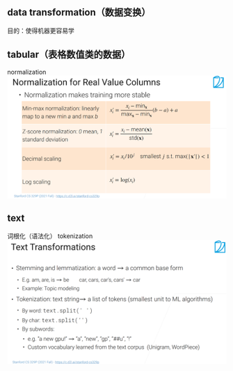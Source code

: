 ## data transformation（数据变换）
目的：使得机器更容易学

## tabular（表格数值类的数据）
normalization
![alt](../pic/normalization.png)

## text
词根化（语法化）
tokenization
![alt](../pic/text-transformation.png)
